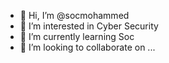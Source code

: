 - 👋 Hi, I’m @socmohammed
- 👀 I’m interested in Cyber Security
- 🌱 I’m currently learning Soc
- 💞️ I’m looking to collaborate on ...


<!---
socmohammed/socmohammed is a ✨ special ✨ repository because its `README.md` (this file) appears on your GitHub profile.
You can click the Preview link to take a look at your changes.
--->
